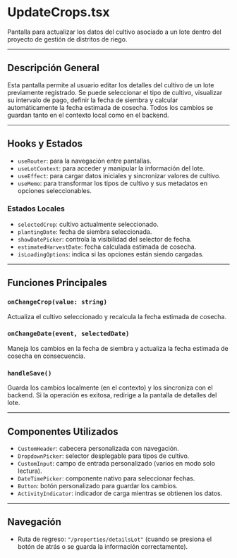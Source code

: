 # UpdateCrops.tsx

Pantalla para actualizar los datos del cultivo asociado a un lote dentro del proyecto de gestión de distritos de riego.

---

## Descripción General

Esta pantalla permite al usuario editar los detalles del cultivo de un lote previamente registrado. Se puede seleccionar el tipo de cultivo, visualizar su intervalo de pago, definir la fecha de siembra y calcular automáticamente la fecha estimada de cosecha. Todos los cambios se guardan tanto en el contexto local como en el backend.

---

## Hooks y Estados

- `useRouter`: para la navegación entre pantallas.
- `useLotContext`: para acceder y manipular la información del lote.
- `useEffect`: para cargar datos iniciales y sincronizar valores de cultivo.
- `useMemo`: para transformar los tipos de cultivo y sus metadatos en opciones seleccionables.

### Estados Locales

- `selectedCrop`: cultivo actualmente seleccionado.
- `plantingDate`: fecha de siembra seleccionada.
- `showDatePicker`: controla la visibilidad del selector de fecha.
- `estimatedHarvestDate`: fecha calculada estimada de cosecha.
- `isLoadingOptions`: indica si las opciones están siendo cargadas.

---

## Funciones Principales

### `onChangeCrop(value: string)`

Actualiza el cultivo seleccionado y recalcula la fecha estimada de cosecha.

### `onChangeDate(event, selectedDate)`

Maneja los cambios en la fecha de siembra y actualiza la fecha estimada de cosecha en consecuencia.

### `handleSave()`

Guarda los cambios localmente (en el contexto) y los sincroniza con el backend. Si la operación es exitosa, redirige a la pantalla de detalles del lote.

---

## Componentes Utilizados

- `CustomHeader`: cabecera personalizada con navegación.
- `DropdownPicker`: selector desplegable para tipos de cultivo.
- `CustomInput`: campo de entrada personalizado (varios en modo solo lectura).
- `DateTimePicker`: componente nativo para seleccionar fechas.
- `Button`: botón personalizado para guardar los cambios.
- `ActivityIndicator`: indicador de carga mientras se obtienen los datos.

---

## Navegación

- Ruta de regreso: `"/properties/detailsLot"` (cuando se presiona el botón de atrás o se guarda la información correctamente).
